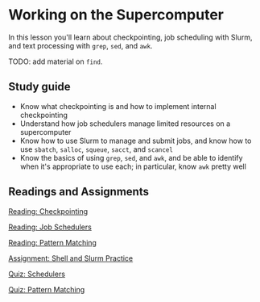 # Working on the Supercomputer

In this lesson you'll learn about checkpointing, job scheduling with Slurm, and text processing with `grep`, `sed`, and `awk`.

TODO: add material on `find`.

## Study guide

- Know what checkpointing is and how to implement internal checkpointing
- Understand how job schedulers manage limited resources on a supercomputer
- Know how to use Slurm to manage and submit jobs, and know how to use `sbatch`, `salloc`, `squeue`, `sacct`, and `scancel`
- Know the basics of using `grep`, `sed`, and `awk`, and be able to identify when it's appropriate to use each; in particular, know `awk` pretty well

## Readings and Assignments

[Reading: Checkpointing](../readings/checkpointing.md)

[Reading: Job Schedulers](../readings/schedulers.md)

[Reading: Pattern Matching](../readings/pattern-matching.md)

[Assignment: Shell and Slurm Practice](../assignments/shell-slurm-practice.md)

[Quiz: Schedulers](https://byu.instructure.com/courses/21221/quizzes)

[Quiz: Pattern Matching](https://byu.instructure.com/courses/21221/quizzes)
